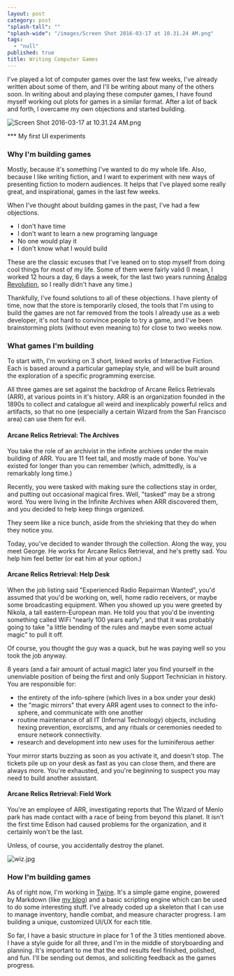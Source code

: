 ```yaml
---
layout: post
category: post
"splash-tall": ""
"splash-wide": "/images/Screen Shot 2016-03-17 at 10.31.24 AM.png"
tags: 
  - "null"
published: true
title: Writing Computer Games
---
```


I've played a lot of computer games over the last few weeks, I've already written about some of them, and I'll be writing about many of the others soon. In writing about and playing these computer games, I have found myself working out plots for games in a similar format. After a lot of back and forth, I overcame my own objections and started building.

![Screen Shot 2016-03-17 at 10.31.24 AM.png]({{site.baseurl}}/images/Screen%20Shot%202016-03-17%20at%2010.31.24%20AM.png)

*** My first UI experiments

### Why I'm building games

Mostly, because it's something I've wanted to do my whole life. Also, because I like writing fiction, and I want to experiment with new ways of presenting fiction to modern audiences. It helps that I've played some really great, and inspirational, games in the last few weeks.

When I've thought about building games in the past, I've had a few objections.

* I don't have time
* I don't want to learn a new programing language
* No one would play it
* I don't know what I would build

These are the classic excuses that I've leaned on to stop myself from doing cool things for most of my life. Some of them were fairly valid (I mean, I worked 12 hours a day, 6 days a week, for the last two years running [Analog Revolution][3], so I really didn't have any time.)

Thankfully, I've found solutions to all of these objections. I have plenty of time, now that the store is temporarily closed, the tools that I'm using to build the games are not far removed from the tools I already use as a web developer, it's not hard to convince people to try a game, and I've been brainstorming plots (without even meaning to) for close to two weeks now.

### What games I'm building

To start with, I'm working on 3 short, linked works of Interactive Fiction. Each is based around a particular gameplay style, and will be built around the exploration of a specific programming exercise.

All three games are set against the backdrop of Arcane Relics Retrievals (ARR), at various points in it's history. ARR is an organization founded in the 1890s to collect and catalogue all weird and inexplicably powerful relics and artifacts, so that no one (especially a certain Wizard from the San Francisco area) can use them for evil.

#### Arcane Relics Retrieval: The Archives

You take the role of an archivist in the infinite archives under the main building of ARR. You are 11 feet tall, and mostly made of bone. You've existed for longer than you can remember (which, admittedly, is a remarkably long time.)

Recently, you were tasked with making sure the collections stay in order, and putting out occasional magical fires. Well, "tasked" may be a strong word. You were living in the Infinite Archives when ARR discovered them, and you decided to help keep things organized.

They seem like a nice bunch, aside from the shrieking that they do when they notice you.

Today, you've decided to wander through the collection. Along the way, you meet George. He works for Arcane Relics Retrieval, and he's pretty sad. You help him feel better (or eat him at your option.)

#### Arcane Relics Retrieval: Help Desk

When the job listing said "Experienced Radio Repairman Wanted", you'd assumed that you'd be working on, well, home radio receivers, or maybe some broadcasting equipment. When you showed up you were greeted by Nikola, a tall eastern-European man. He told you that you'd be inventing something called WiFi "nearly 100 years early", and that it was probably going to take "a little bending of the rules and maybe even some actual magic" to pull it off.

Of course, you thought the guy was a quack, but he was paying well so you took the job anyway.

8 years (and a fair amount of actual magic) later you find yourself in the unenviable position of being the first and only Support Technician in history. You are responsible for:

* the entirety of the info-sphere (which lives in a box under your desk)
* the "magic mirrors" that every ARR agent uses to connect to the info-sphere, and communicate with one another
* routine maintenance of all IT (Infernal Technology) objects, including hexing prevention, exorcisms, and any rituals or ceremonies needed to ensure network connectivity.
* research and development into new uses for the luminiferous aether

Your mirror starts buzzing as soon as you activate it, and doesn't stop. The tickets pile up on your desk as fast as you can close them, and there are always more. You're exhausted, and you're beginning to suspect you may need to build another assistant.

#### Arcane Relics Retrieval: Field Work

You're an employee of ARR, investigating reports that The Wizard of Menlo park has made contact with a race of being from beyond this planet. It isn't the first time Edison had caused problems for the organization, and it certainly won't be the last.

Unless, of course, you accidentally destroy the planet.

![wiz.jpg]({{site.baseurl}}/images/wiz.jpg)

### How I'm building games

As of right now, I'm working in [Twine][6]. It's a simple game engine, powered by Markdown (like [my blog][7]) and a basic scripting engine which can be used to do some interesting stuff. I've already coded up a skeleton that I can use to manage inventory, handle combat, and measure character progress. I am building a unique, customized UI/UX for each title.

So far, I have a basic structure in place for 1 of the 3 titles mentioned above. I have a style guide for all three, and I'm in the middle of storyboarding and planning. It's important to me that the end results feel finished, polished, and fun. I'll be sending out demos, and soliciting feedback as the games progress.

[1]: https://d262ilb51hltx0.cloudfront.net/freeze/max/30/0*Hpp5WXzvw8tmBMMW.png?q=20
[2]: https://d262ilb51hltx0.cloudfront.net/max/1200/0*Hpp5WXzvw8tmBMMW.png
[3]: http://analogrevolution.com
[4]: https://d262ilb51hltx0.cloudfront.net/freeze/max/30/0*XvuVRmSeEEN8pccT.jpg?q=20
[5]: https://medium.com/@ajroach42/undefined
[6]: http://twinery.org/
[7]: http://andrewroach.net
  
